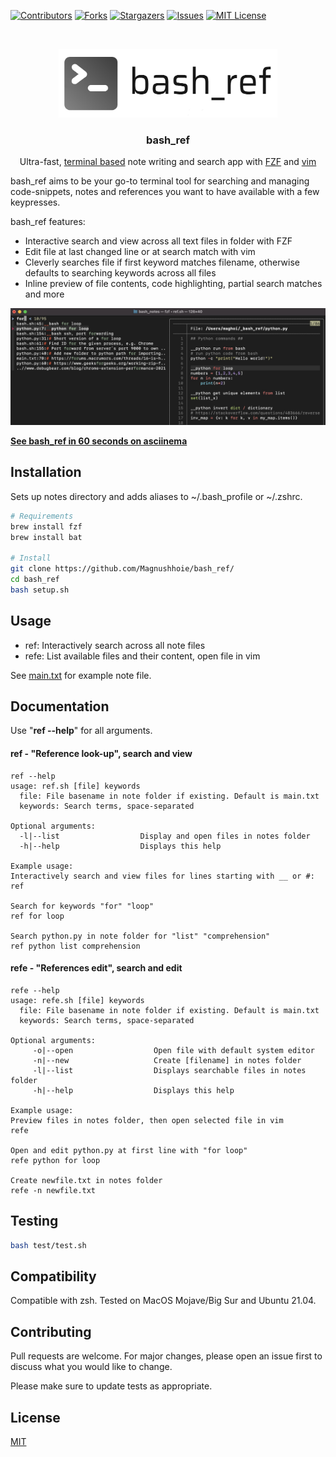 <!-- PROJECT SHIELDS -->
[![Contributors][contributors-shield]][contributors-url]
[![Forks][forks-shield]][forks-url]
[![Stargazers][stars-shield]][stars-url]
[![Issues][issues-shield]][issues-url]
[![MIT License][license-shield]][license-url]

<!-- PROJECT LOGO -->
<br />
<p align="center">
  <a href="https://github.com/Magnushhoie/bash_ref">
    <img src="img/bash_ref.png" alt="Logo" width="350">
  </a>

  <h3 align="center">bash_ref</h3>

  <p align="center">
    Ultra-fast, <a href="https://asciinema.org/a/458105">terminal based</a> note writing and search app with <a href="https://github.com/junegunn/fzf">FZF</a> and <a href="https://danielmiessler.com/study/vim/">vim</a>
  
  </p>
</p>

bash_ref aims to be your go-to terminal tool for searching and managing code-snippets, notes and references you want to have available with a few keypresses.

bash_ref features:
- Interactive search and view across all text files in folder with FZF
- Edit file at last changed line or at search match with vim
- Cleverly searches file if first keyword matches filename, otherwise defaults to searching keywords across all files
- Inline preview of file contents, code highlighting, partial search matches and more

<a href="https://asciinema.org/a/458105">
<img src="img/image.jpg" alt="Logo" width="700">

**[See bash_ref in 60 seconds on asciinema](https://asciinema.org/a/458105)**
  
## Installation

Sets up notes directory and adds aliases to ~/.bash_profile or ~/.zshrc.

```bash
# Requirements
brew install fzf
brew install bat
  
# Install
git clone https://github.com/Magnushhoie/bash_ref/
cd bash_ref
bash setup.sh
```

## Usage
- ref: Interactively search across all note files
- refe: List available files and their content, open file in vim

See [main.txt](_bash_ref/main.txt) for example note file.

## Documentation

Use "**ref --help**" for all arguments.

#### ref - "Reference look-up", search and view

```text
ref --help
usage: ref.sh [file] keywords
  file: File basename in note folder if existing. Default is main.txt
  keywords: Search terms, space-separated

Optional arguments:
  -l|--list                  Display and open files in notes folder
  -h|--help                  Displays this help

Example usage:
Interactively search and view files for lines starting with __ or #:
ref

Search for keywords "for" "loop"
ref for loop

Search python.py in note folder for "list" "comprehension"
ref python list comprehension
```

#### refe - "References edit", search and edit

```text
refe --help
usage: refe.sh [file] keywords
  file: File basename in note folder if existing. Default is main.txt
  keywords: Search terms, space-separated

Optional arguments:
     -o|--open                  Open file with default system editor
     -n|--new                   Create [filename] in notes folder
     -l|--list                  Displays searchable files in notes folder
     -h|--help                  Displays this help

Example usage:
Preview files in notes folder, then open selected file in vim
refe

Open and edit python.py at first line with "for loop"
refe python for loop

Create newfile.txt in notes folder
refe -n newfile.txt
```

## Testing

```bash
bash test/test.sh
```

## Compatibility
Compatible with zsh. Tested on MacOS Mojave/Big Sur and Ubuntu 21.04. 

## Contributing
Pull requests are welcome. For major changes, please open an issue first to discuss what you would like to change.

Please make sure to update tests as appropriate.

## License
[MIT](https://choosealicense.com/licenses/mit/)

<!-- MARKDOWN LINKS & IMAGES -->
<!-- https://www.markdownguide.org/basic-syntax/#reference-style-links -->
[contributors-shield]: https://img.shields.io/github/contributors/Magnushhoie/bash_ref.svg?style=for-the-badge
[contributors-url]: https://github.com/Magnushhoie/bash_ref/graphs/contributors
[forks-shield]: https://img.shields.io/github/forks/Magnushhoie/bash_ref.svg?style=for-the-badge
[forks-url]: https://github.com/Magnushhoie/bash_ref/network/members
[stars-shield]: https://img.shields.io/github/stars/Magnushhoie/bash_ref.svg?style=for-the-badge
[stars-url]: https://github.com/Magnushhoie/bash_ref/stargazers
[issues-shield]: https://img.shields.io/github/issues/Magnushhoie/bash_ref.svg?style=for-the-badge
[issues-url]: https://github.com/Magnushhoie/bash_ref/issues
[license-shield]: https://img.shields.io/github/license/othneildrew/Best-README-Template.svg?style=for-the-badge
[license-url]: https://github.com/Magnushhoie/bash_ref/blob/master/LICENSE.txt
